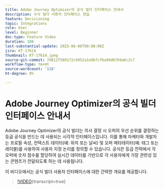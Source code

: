 ```yaml
---
title: Adobe Journey Optimizer의 공식 빌더 인터페이스 안내서
description: 수식 빌더 사용자 인터페이스 연습
feature: Decisioning
topic: Integrations
role: User
level: Beginner
doc-type: Feature Video
duration: 186
last-substantial-update: 2025-06-06T00:00:00Z
jira: KT-17614
thumbnail: KT-17614.jpeg
source-git-commit: 7d812f589172c5052a1e9bfcf6a99d0769a6c2c7
workflow-type: tm+mt
source-wordcount: '118'
ht-degree: 0%

---
```


# Adobe Journey Optimizer의 공식 빌더 인터페이스 안내서

Adobe Journey Optimizer의 공식 빌더는 의사 결정 시 오퍼의 우선 순위를 결정하는 등급 공식을 만드는 데 사용되는 시각적 인터페이스입니다. 이를 통해 마케터와 개발자는 프로필 속성, 컨텍스트 데이터(예: 위치 또는 날씨) 및 오퍼 메타데이터(예: 태그 또는 레이블)를 사용하여 사용자 지정 논리를 정의할 수 있습니다. 공식은 등급 전략에서 각 오퍼에 숫자 점수를 할당하여 실시간 데이터를 기반으로 각 사용자에게 가장 관련성 있는 콘텐츠가 전달되도록 하는 데 사용됩니다.


이 비디오에서는 공식 빌더 사용자 인터페이스에 대한 간략한 개요를 제공합니다.

>[!VIDEO](https://video.tv.adobe.com/v/3463738?quality=12&learn=on){transcript=true}
